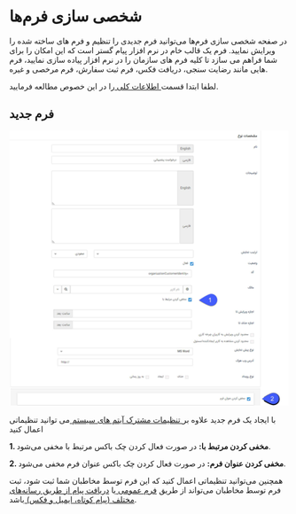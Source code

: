 # شخصی سازی فرم‌ها

در صفحه شخصی سازی فرم‌ها می‌توانید فرم جدیدی را تنظیم و فرم های ساخته شده را ویرایش نمایید. فرم یک قالب خام در نرم افزار پیام گستر است که این امکان را برای شما فراهم می سازد تا کلیه فرم های سازمان را در نرم افزار پیاده سازی نمایید، فرم هایی مانند رضایت سنجی، دریافت فکس، فرم ثبت سفارش، فرم مرخصی و غیره.
 
 لطفا ابتدا قسمت[ اطلاعات کلی ](https://github.com/1stco/PayamGostarDocs/blob/master/Help/Settings/Personalization-crm/Overview/General-information/General-information.md) را در این خصوص مطالعه فرمایید.


## فرم جدید

![](1.png)






با ایجاد یک فرم جدید علاوه بر[ تنظیمات مشترک آیتم های سیستم  ](https://github.com/1stco/PayamGostarDocs/blob/master/Help/Settings/Personalization-crm/CustomizationCommonSettings/ItemsCommonCustomizationSettings_2.7.5.3.md)می توانید تنظیماتی اعمال کنید 



**1. مخفی کردن مرتبط با:** در صورت فعال کردن چک باکس مرتبط با مخفی می‌شود.

**2. مخفی کردن عنوان فرم:** در صورت فعال کردن چک باکس عنوان فرم مخفی می‌شود.


همچنین می‌توانید تنظیماتی اعمال کنید که این فرم توسط مخاطبان شما ثبت شود، ثبت فرم توسط مخاطبان می‌تواند از طریق [فرم عمومی ](https://github.com/1stco/PayamGostarDocs/blob/master/Help/Settings/Personalization-crm/Form-management/General-form.md)یا [دریافت پیام از طریق رسانه‌های مختلف (پیام کوتاه، ایمیل و فکس) ](https://github.com/1stco/PayamGostarDocs/blob/master/Help/Settings/Personalization-crm/Form-management/Create-forms-through-incoming-message.md)باشد.




